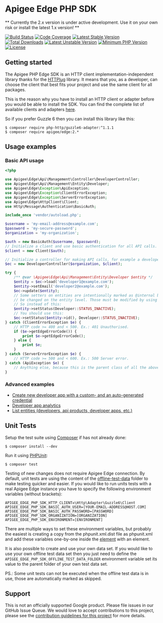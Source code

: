 # Apigee Edge PHP SDK

** Currently the 2.x version is under active development. Use it on your own risk or install the latest 1.x version! **

[![Build Status](https://travis-ci.org/apigee/edge-php-sdk.svg?branch=2.x-dev)](https://travis-ci.org/apigee/edge-php-sdk)
[![Code Coverage](https://codecov.io/gh/apigee/edge-php-sdk/branch/2.x-dev/graph/badge.svg)](https://codecov.io/gh/apigee/edge-php-sdk/branch/2.x-dev)
[![Latest Stable Version](https://poser.pugx.org/apigee/edge/v/stable)](https://packagist.org/packages/apigee/edge)
[![Total Downloads](https://poser.pugx.org/apigee/edge/downloads)](https://packagist.org/packages/apigee/edge)
[![Latest Unstable Version](https://img.shields.io/badge/unstable-2.x--dev-orange.svg?style=flat-square)](https://packagist.org/packages/apigee/edge)
[![Minimum PHP Version](https://img.shields.io/badge/PHP-%3E%3D%207.1-8892BF.svg?style=flat-square)](https://php.net/)
[![License](https://poser.pugx.org/apigee/edge/license)](https://packagist.org/packages/apigee/edge)

## Getting started

The Apigee PHP Edge SDK is an HTTP client implementation-independent library thanks for the [HTTPlug](http://docs.php-http.org/en/latest/)
library. It means that you, as a developer, can choose the client that best fits your project and use the same
client for all packages.

This is the reason why you have to install an HTTP client or adapter before you would be able to install the SDK. You
can find the complete list of available clients and adapters [here](http://docs.php-http.org/en/latest/clients.html).

So if you prefer Guzzle 6 then you can install this library like this:

```
$ composer require php-http/guzzle6-adapter:^1.1.1
$ composer require apigee/edge:2.*

```

## Usage examples

### Basic API usage


```php
<?php

use Apigee\Edge\Api\Management\Controller\DeveloperController;
use Apigee\Edge\Api\Management\Entity\Developer;
use Apigee\Edge\Exception\ApiException;
use Apigee\Edge\Exception\ClientErrorException;
use Apigee\Edge\Exception\ServerErrorException;
use Apigee\Edge\HttpClient\Client;
use Http\Message\Authentication\BasicAuth;

include_once 'vendor/autoload.php';

$username = 'my-email-address@example.com';
$password = 'my-secure-password';
$organization = 'my-organization';

$auth = new BasicAuth($username, $password);
// Initialize a client and use basic authentication for all API calls.
$client = new Client($auth);

// Initialize a controller for making API calls, for example a developer controller to working with developer entities.
$ec = new DeveloperController($organization, $client);

try {
    /** @var \Apigee\Edge\Api\Management\Entity\Developer $entity */
    $entity = $ec->load('developer1@example.com');
    $entity->setEmail('developer2@example.com');
    $ec->update($entity);
    // Some setters on entities are intentionally marked as @internal because the underlying entity properties can not
    // be changed on the entity level. Those must be modified by using dedicated API calls.
    // So instead of this:
    $entity->setStatus(Developer::STATUS_INACTIVE);
    // You should use this:
    $ec->setStatus($entity->id(), Developer::STATUS_INACTIVE);
} catch (ClientErrorException $e) {
    // HTTP code >= 400 and < 500. Ex.: 401 Unauthorised.
    if ($e->getEdgeErrorCode()) {
        print $e->getEdgeErrorCode();
    } else {
        print $e;
    }
} catch (ServerErrorException $e) {
    // HTTP code >= 500 and < 600. Ex.: 500 Server error.
} catch (ApiException $e) {
    // Anything else, because this is the parent class of all the above.
}

```

### Advanced examples

* [Create new developer app with a custom- and an auto-generated credential](examples/create_new_app_with_credential.php)
* [Developer app analytics](examples/developer_app_analytics.php)
* [List entities (developers, api products, developer apps, etc.)](examples/list_multiple_entities.php)

## Unit Tests

Setup the test suite using [Composer](http://getcomposer.org/) if has not already done:

```
$ composer install --dev
```

Run it using [PHPUnit](http://phpunit.de/):

```
$ composer test
```

Testing of new changes does not require Apigee Edge connection. By default, unit tests are using the content of the
[offline-test-data](tests/offline-test-data) folder to make testing quicker and easier. If you would like to run units
tests with a real Apigee Edge instance you have to specify the following environment variables (without brackets):

```shell
APIGEE_EDGE_PHP_SDK_HTTP_CLIENT=\Http\Adapter\Guzzle6\Client
APIGEE_EDGE_PHP_SDK_BASIC_AUTH_USER=[YOUR-EMAIL-ADDRESS@HOST.COM]
APIGEE_EDGE_PHP_SDK_BASIC_AUTH_PASSWORD=[PASSWORD]
APIGEE_EDGE_PHP_SDK_ORGANIZATION=[ORGANIZATION]
APIGEE_EDGE_PHP_SDK_ENVIRONMENT=[ENVIRONMENT]
```

There are multiple ways to set these environment variables, but probably the easiest is creating a copy from the
phpunit.xml.dist file as phpunit.xml and add these variables one-by-one inside the [<php> element](https://phpunit.de/manual/current/en/appendixes.configuration.html#appendixes.configuration.php-ini-constants-variables)
with an <env> element.

It is also possible to create and use your own data set. If you would like to use your own offline test data set then
you just need to define the `APIGEE_EDGE_PHP_SDK_OFFLINE_TEST_DATA_FOLDER` environment variable set its value to the parent
folder of your own test data set.

PS.: Some unit tests can not be executed when the offline test data is in use, those are automatically marked as skipped.

## Support
This is not an officially supported Google product. Please file issues in our GitHub Issue Queue. We would love to 
accept contributions to this project, please see the [contribution guidelines for this project](CONTRIBUTING.md) for 
more details.


